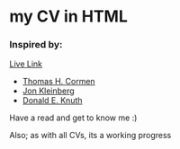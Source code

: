 <h1> my CV in HTML </h1>

<h3>Inspired by: </h3>

<a href="https://amin-sabbagh.github.io/CV/">Live Link</a>
<ul>
  <li><a href="https://www.cs.dartmouth.edu/~thc/">Thomas H. Cormen</a></li>
  <li><a href="https://www.cs.cornell.edu/home/kleinber/">Jon Kleinberg</a></li>
  <li><a href="https://www.cs.stanford.edu/~knuth/">Donald E. Knuth</a></li>
</ul>

<p>Have a read and get to know me :)</p>
<p>Also; as with all CVs, its a working progress</p>
